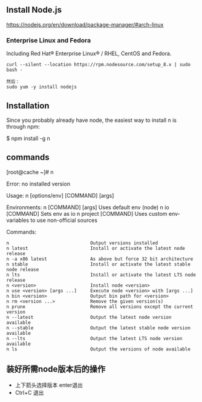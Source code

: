## Install Node.js
https://nodejs.org/en/download/package-manager/#arch-linux


### Enterprise Linux and Fedora
Including Red Hat® Enterprise Linux® / RHEL, CentOS and Fedora.

```
curl --silent --location https://rpm.nodesource.com/setup_8.x | sudo bash -

然后：
sudo yum -y install nodejs
```

## Installation
Since you probably already have node, the easiest way to install n is through npm:

$ npm install -g n

## commands
[root@cache ~]# n

  Error: no installed version

  Usage: n [options/env] [COMMAND] [args]

  Environments:
    n [COMMAND] [args]            Uses default env (node)
    n io [COMMAND]                Sets env as io
    n project [COMMAND]           Uses custom env-variables to use non-official sources

  Commands:

    n                              Output versions installed
    n latest                       Install or activate the latest node release
    n -a x86 latest                As above but force 32 bit architecture
    n stable                       Install or activate the latest stable node release
    n lts                          Install or activate the latest LTS node release
    n <version>                    Install node <version>
    n use <version> [args ...]     Execute node <version> with [args ...]
    n bin <version>                Output bin path for <version>
    n rm <version ...>             Remove the given version(s)
    n prune                        Remove all versions except the current version
    n --latest                     Output the latest node version available
    n --stable                     Output the latest stable node version available
    n --lts                        Output the latest LTS node version available
    n ls                           Output the versions of node available

## 装好所需node版本后的操作
* 上下箭头选择版本 enter退出
* Ctrl+C 退出

